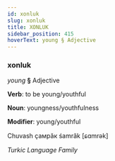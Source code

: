 ```yaml
---
id: xonluk
slug: xonluk
title: XONLUK
sidebar_position: 415
hoverText: young § Adjective
---
```


### xonluk

*young* **§** Adjective

**Verb**: to be young/youthful

**Noun**: youngness/youthfulness

**Modifier**: young/youthful

Chuvash ҫамрӑк śamrăk [ɕɑmrək]

*Turkic Language Family*